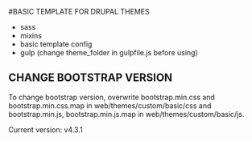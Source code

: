 #BASIC TEMPLATE FOR DRUPAL THEMES
* sass
* mixins
* basic template config
* gulp (change theme_folder in gulpfile.js before using)

## CHANGE BOOTSTRAP VERSION
To change bootstrap version, overwrite bootstrap.min.css and bootstrap.min.css.map in web/themes/custom/basic/css and bootstrap.min.js, bootstrap.min.js.map in web/themes/custom/basic/js.

Current version: v4.3.1